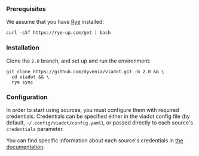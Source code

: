 
### Prerequisites

We assume that you have [Rye](https://rye-up.com/) installed:

```console
curl -sSf https://rye-up.com/get | bash
```

### Installation

Clone the `2.0` branch, and set up and run the environment:

```console
git clone https://github.com/dyvenia/viadot.git -b 2.0 && \
  cd viadot && \
  rye sync
```

### Configuration

In order to start using sources, you must configure them with required credentials. Credentials can be specified either in the viadot config file (by default, `~/.config/viadot/config.yaml`), or passed directly to each source's `credentials` parameter.

You can find specific information about each source's credentials in [the documentation](../references/sources/sql_sources.md).